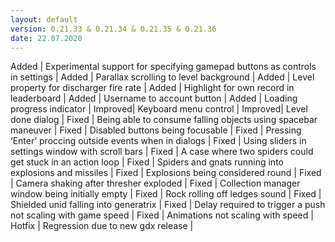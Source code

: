 ```yaml
---
layout: default
version: 0.21.33 & 0.21.34 & 0.21.35 & 0.21.36
date: 22.07.2020
---
```


<span class="badge badge-added">Added</span> | Experimental support for specifying gamepad buttons as controls in settings |
<span class="badge badge-added">Added</span> | Parallax scrolling to level background |
<span class="badge badge-added">Added</span> | Level property for discharger fire rate |
<span class="badge badge-added">Added</span> | Highlight for own record in leaderboard |
<span class="badge badge-added">Added</span> | Username to account button |
<span class="badge badge-added">Added</span> | Loading progress indicator |
<span class="badge badge-improved">Improved</span>| Keyboard menu control |
<span class="badge badge-improved">Improved</span>| Level done dialog |
<span class="badge badge-fixed">Fixed</span> | Being able to consume falling objects using spacebar maneuver |
<span class="badge badge-fixed">Fixed</span> | Disabled buttons being focusable |
<span class="badge badge-fixed">Fixed</span> | Pressing ‘Enter’ proccing outside events when in dialogs |
<span class="badge badge-fixed">Fixed</span> | Using sliders in settings window with scroll bars |
<span class="badge badge-fixed">Fixed</span> | A case where two spiders could get stuck in an action loop |
<span class="badge badge-fixed">Fixed</span> | Spiders and gnats running into explosions and missiles |
<span class="badge badge-fixed">Fixed</span> | Explosions being considered round |
<span class="badge badge-fixed">Fixed</span> | Camera shaking after thresher exploded |
<span class="badge badge-fixed">Fixed</span> | Collection manager window being initially empty |
<span class="badge badge-fixed">Fixed</span> | Rock rolling off ledges sound |
<span class="badge badge-fixed">Fixed</span> | Shielded unid falling into generatrix |
<span class="badge badge-fixed">Fixed</span> | Delay required to trigger a push not scaling with game speed |
<span class="badge badge-fixed">Fixed</span> | Animations not scaling with speed |
<span class="badge badge-hotfix">Hotfix</span> | Regression due to new gdx release |
